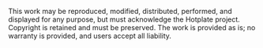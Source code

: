 This work may be reproduced, modified, distributed, performed, and
displayed for any purpose, but must acknowledge the Hotplate project.  
Copyright is retained and must be preserved. The work is provided as is;
no warranty is provided, and users accept all liability.